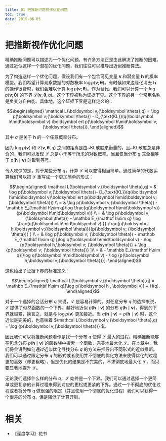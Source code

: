 ```yaml
---
title: 01 把推断问题视作优化问题
toc: true
date: 2019-06-05
---
```


# 把推断视作优化问题



精确推断问题可以描述为一个优化问题，有许多方法正是由此解决了推断的困难。通过近似这样一个潜在的优化问题，我们往往可以推导出近似推断算法。



为了构造这样一个优化问题，假设我们有一个包含可见变量 $\boldsymbol v$ 和潜变量 $\boldsymbol h$ 的概率模型。我们希望计算观察数据的对数概率 $\log p(\boldsymbol v;\boldsymbol \theta)$。有时候如果边缘化消去 $\boldsymbol h$ 的操作很费时，我们会难以计算 $\log p(\boldsymbol v;\boldsymbol \theta)$。作为替代，我们可以计算一个 $\log p(\boldsymbol v;\boldsymbol \theta)$ 的下界 $\mathcal L(\boldsymbol v,{\boldsymbol \theta},q)$。这个下界被称为证据下界。这个下界的另一个常用名称是负变分自由能。具体地，这个证据下界是这样定义的：



$$\begin{aligned}
\mathcal L(\boldsymbol v,{\boldsymbol \theta},q) = \log p(\boldsymbol v;{\boldsymbol \theta}) - D_{\text{KL}}(q(\boldsymbol h\mid\boldsymbol v) \boldsymbol ert p(\boldsymbol h\mid\boldsymbol v;{\boldsymbol \theta})),
\end{aligned}$$


其中 $q$ 是关于 $\boldsymbol h$ 的一个任意概率分布。



因为 $\log p(\boldsymbol v)$ 和 $\mathcal L(\boldsymbol v,{\boldsymbol \theta},q)$ 之间的距离是由~KL散度来衡量的，且~KL散度总是非负的，我们可以发现 $\mathcal L$ 总是小于等于所求的对数概率。当且仅当分布 $q$ 完全相等于 $p(\boldsymbol h\mid\boldsymbol v)$ 时取到等号。



令人吃惊的是，对于某些分布 $q$，计算 $\mathcal L$ 可以变得相当简单。通过简单的代数运算我们可以把 $\mathcal L$ 重写成一个更加简单的形式：



$$\begin{aligned}
\mathcal L(\boldsymbol v,{\boldsymbol \theta},q) = & \log p(\boldsymbol v;{\boldsymbol \theta})- D_{\text{KL}}(q(\boldsymbol h\mid\boldsymbol v)\boldsymbol ert p(\boldsymbol h\mid\boldsymbol v;{\boldsymbol \theta})) \\
= & \log p(\boldsymbol v;{\boldsymbol \theta}) - \mathbb E_{\mathbf h\sim q}\log \frac{q(\boldsymbol h\mid\boldsymbol v)}{p(\boldsymbol h\mid\boldsymbol v)} \\
= & \log p(\boldsymbol v;{\boldsymbol \theta}) -  \mathbb E_{\mathbf h\sim q} \log \frac{q(\boldsymbol h\mid\boldsymbol v) }{ \frac{p(\boldsymbol h,\boldsymbol v;{\boldsymbol \theta})}{p(\boldsymbol v; {\boldsymbol \theta})} } \\
= & \log p(\boldsymbol v; {\boldsymbol \theta}) -  \mathbb E_{\mathbf h\sim q} [\log q(\boldsymbol h\mid\boldsymbol v) - \log {p(\boldsymbol h,\boldsymbol v; {\boldsymbol \theta})} + \log {p(\boldsymbol v; {\boldsymbol \theta})} ]\\
= & - \mathbb E_{\mathbf h\sim q}[\log q(\boldsymbol h\mid\boldsymbol v) - \log {p(\boldsymbol h,\boldsymbol v;{\boldsymbol \theta})}].
\end{aligned}$$




这也给出了证据下界的标准定义：


$$\begin{aligned}
\mathcal L(\boldsymbol v,{\boldsymbol \theta},q) = \mathbb E_{\mathbf h\sim q}[\log p(\boldsymbol h , \boldsymbol v)] + H(q).
\end{aligned}$$


对于一个选择的合适分布 $q$ 来说，$\mathcal L$ 是容易计算的。对任意分布 $q$ 的选择来说，$\mathcal L$ 提供了似然函数的一个下界。越好地近似 $p(\boldsymbol h\mid\boldsymbol v)$ 的分布 $q(\boldsymbol h\mid\boldsymbol v)$，得到的下界就越紧，换言之，就是与 $\log p(\boldsymbol v)$ 更加接近。当 $q(\boldsymbol h\mid\boldsymbol v) = p(\boldsymbol h\mid\boldsymbol v)$ 时，这个近似是完美的，也意味着 $\mathcal L(\boldsymbol v,{\boldsymbol \theta},q) = \log {p(\boldsymbol v;{\boldsymbol \theta})} $。



因此我们可以将推断问题看作是找一个分布 $q$ 使得 $\mathcal L$ 最大的过程。精确推断能够在包含分布 $p(\boldsymbol h\mid\boldsymbol v)$ 的函数族中搜索一个函数，完美地最大化 $\mathcal L$。在本章中，我们将会讲到如何通过近似优化寻找分布 $q$ 的方法来推导出不同形式的近似推断。我们可以通过限定分布 $q$ 的形式或者使用并不彻底的优化方法来使得优化的过程更加高效（却更粗略），但是优化的结果是不完美的，不求彻底地最大化 $\mathcal L$，而只要显著地提升 $\mathcal L$。
<!-- %因为只能显著地提升 $\mathcal L$ 而无法彻底地最大化 $\mathcal L$。 -->



无论我们选择什么样的分布 $q$，$\mathcal L$ 始终是一个下界。我们可以通过选择一个更简单或更复杂的计算过程来得到对应的更松或更紧的下界。通过一个不彻底的优化过程或者将分布 $q$ 做很强的限定（并且使用一个彻底的优化过程）我们可以获得一个很差的分布 $q$，但是降低了计算开销。




# 相关

- 《深度学习》花书
